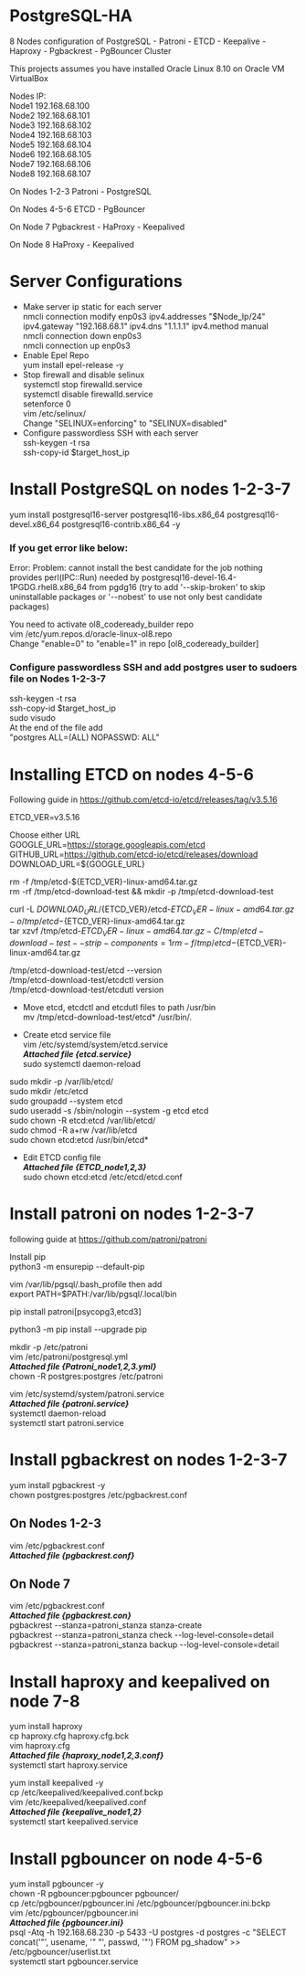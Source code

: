 # PostgreSQL-HA
8 Nodes configuration of PostgreSQL - Patroni - ETCD - Keepalive - Haproxy - Pgbackrest - PgBouncer Cluster

This projects assumes you have installed Oracle Linux 8.10 on Oracle VM VirtualBox

Nodes IP:  
Node1 192.168.68.100  
Node2 192.168.68.101  
Node3 192.168.68.102  
Node4 192.168.68.103  
Node5 192.168.68.104  
Node6 192.168.68.105  
Node7 192.168.68.106  
Node8 192.168.68.107  

On Nodes 1-2-3
Patroni - PostgreSQL

On Nodes 4-5-6
ETCD - PgBouncer

On Node 7
Pgbackrest - HaProxy - Keepalived

On Node 8
HaProxy - Keepalived

# Server Configurations

* Make server ip static for each server  
  nmcli connection modify enp0s3 ipv4.addresses "$Node_Ip/24" ipv4.gateway "192.168.68.1" ipv4.dns "1.1.1.1" ipv4.method manual  
  nmcli connection down enp0s3  
  nmcli connection up enp0s3  
* Enable Epel Repo  
  yum install epel-release -y  
* Stop firewall and disable selinux  
  systemctl stop firewalld.service  
  systemctl disable firewalld.service  
  setenforce 0  
  vim /etc/selinux/  
  Change "SELINUX=enforcing" to  "SELINUX=disabled"  
* Configure passwordless SSH with each server  
  ssh-keygen -t rsa  
  ssh-copy-id $target_host_ip
# Install PostgreSQL on nodes 1-2-3-7  
yum install postgresql16-server postgresql16-libs.x86_64 postgresql16-devel.x86_64 postgresql16-contrib.x86_64 -y  
### If you get error like below:  
Error:
 Problem: cannot install the best candidate for the job
 nothing provides perl(IPC::Run) needed by postgresql16-devel-16.4-1PGDG.rhel8.x86_64 from pgdg16
 (try to add '--skip-broken' to skip uninstallable packages or '--nobest' to use not only best candidate packages)

You need to activate ol8_codeready_builder repo  
vim /etc/yum.repos.d/oracle-linux-ol8.repo  
Change "enable=0" to "enable=1" in repo [ol8_codeready_builder]

### Configure passwordless SSH and add postgres user to sudoers file on Nodes 1-2-3-7  
ssh-keygen -t rsa  
ssh-copy-id $target_host_ip  
sudo visudo  
At the end of the file add  
"postgres        ALL=(ALL)       NOPASSWD: ALL"  
# Installing ETCD on nodes 4-5-6  
Following guide in https://github.com/etcd-io/etcd/releases/tag/v3.5.16  
  
ETCD_VER=v3.5.16  
  
Choose either URL  
GOOGLE_URL=https://storage.googleapis.com/etcd  
GITHUB_URL=https://github.com/etcd-io/etcd/releases/download  
DOWNLOAD_URL=${GOOGLE_URL}  
  
rm -f /tmp/etcd-${ETCD_VER}-linux-amd64.tar.gz  
rm -rf /tmp/etcd-download-test && mkdir -p /tmp/etcd-download-test  
  
curl -L ${DOWNLOAD_URL}/${ETCD_VER}/etcd-${ETCD_VER}-linux-amd64.tar.gz -o /tmp/etcd-${ETCD_VER}-linux-amd64.tar.gz  
tar xzvf /tmp/etcd-${ETCD_VER}-linux-amd64.tar.gz -C /tmp/etcd-download-test --strip-components=1  
rm -f /tmp/etcd-${ETCD_VER}-linux-amd64.tar.gz  
  
/tmp/etcd-download-test/etcd --version  
/tmp/etcd-download-test/etcdctl version  
/tmp/etcd-download-test/etcdutl version  
  
* Move etcd, etcdctl and etcdutl files to path /usr/bin  
  mv /tmp/etcd-download-test/etcd* /usr/bin/.  

* Create etcd service file  
  vim /etc/systemd/system/etcd.service  
***Attached file {etcd.service}***  
sudo systemctl daemon-reload  
  
sudo mkdir -p /var/lib/etcd/  
sudo mkdir /etc/etcd  
sudo groupadd --system etcd  
sudo useradd -s /sbin/nologin --system -g etcd etcd  
sudo chown -R etcd:etcd /var/lib/etcd/  
sudo chmod -R a+rw /var/lib/etcd  
sudo chown etcd:etcd /usr/bin/etcd*  

* Edit ETCD config file  
    ***Attached file {ETCD_node1,2,3}***  
sudo chown etcd:etcd /etc/etcd/etcd.conf  
# Install patroni on nodes 1-2-3-7 
following guide at https://github.com/patroni/patroni  
  
Install pip  
python3 -m ensurepip --default-pip  
  
vim /var/lib/pgsql/.bash_profile then add	
export PATH=$PATH:/var/lib/pgsql/.local/bin  
  
pip install patroni[psycopg3,etcd3]  
  
python3 -m pip install --upgrade pip  
  
mkdir -p /etc/patroni  
vim /etc/patroni/postgresql.yml  
 ***Attached file {Patroni_node1,2,3.yml}***  
chown -R postgres:postgres /etc/patroni  
  
vim /etc/systemd/system/patroni.service  
  ***Attached file {patroni.service}***  
systemctl daemon-reload  
systemctl start patroni.service  
  
# Install pgbackrest on nodes 1-2-3-7  
yum install pgbackrest -y  
chown postgres:postgres /etc/pgbackrest.conf  
  
## On Nodes 1-2-3  
vim /etc/pgbackrest.conf  
  ***Attached file {pgbackrest.conf}***  
## On Node 7  
vim /etc/pgbackrest.conf  
  ***Attached file {pgbackrest.con}***  
pgbackrest --stanza=patroni_stanza stanza-create  
pgbackrest --stanza=patroni_stanza check --log-level-console=detail  
pgbackrest --stanza=patroni_stanza backup --log-level-console=detail  
  
# Install haproxy and keepalived on node 7-8  
  
yum install haproxy  
cp haproxy.cfg haproxy.cfg.bck  
vim haproxy.cfg  
  ***Attached file {haproxy_node1,2,3.conf}***  
systemctl start haproxy.service  
  
yum install keepalived -y  
cp  /etc/keepalived/keepalived.conf.bckp  
vim /etc/keepalived/keepalived.conf  
  ***Attached file {keepalive_node1,2}***  
systemctl start keepalived.service  
  
# Install pgbouncer on node 4-5-6  
  
yum install pgbouncer -y  
chown -R pgbouncer:pgbouncer pgbouncer/  
cp /etc/pgbouncer/pgbouncer.ini /etc/pgbouncer/pgbouncer.ini.bckp  
vim /etc/pgbouncer/pgbouncer.ini  
  ***Attached file {pgbouncer.ini}***  
psql -Atq -h 192.168.68.230 -p 5433 -U postgres -d postgres -c "SELECT concat('\"', usename, '\" \"', passwd, '\"') FROM pg_shadow" >> /etc/pgbouncer/userlist.txt  
systemctl start pgbouncer.service  
